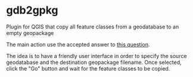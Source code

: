 # gdb2gpkg
Plugin for QGIS that copy all feature classes from a geodatabase to an empty geopackage

The main action use the accepted answer to [this question](https://gis.stackexchange.com/questions/372385/converting-an-esri-gdb-to-gpkg-using-pyqgis).

The idea is to have a friendly user interface in order to specify the source geodatabase and the destination geopackage filename.
Once selected, click the "Go" button and wait for the feature classes to be copied.

[Plugin dialog]: https://github.com/DaniLaguna/gdb2gpkg/blob/main/docs/dialog.png "Plugin dialog"
